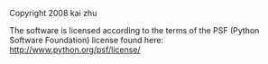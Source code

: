 Copyright 2008 kai zhu

The software is licensed according to the terms of the PSF (Python Software Foundation) license found here: http://www.python.org/psf/license/